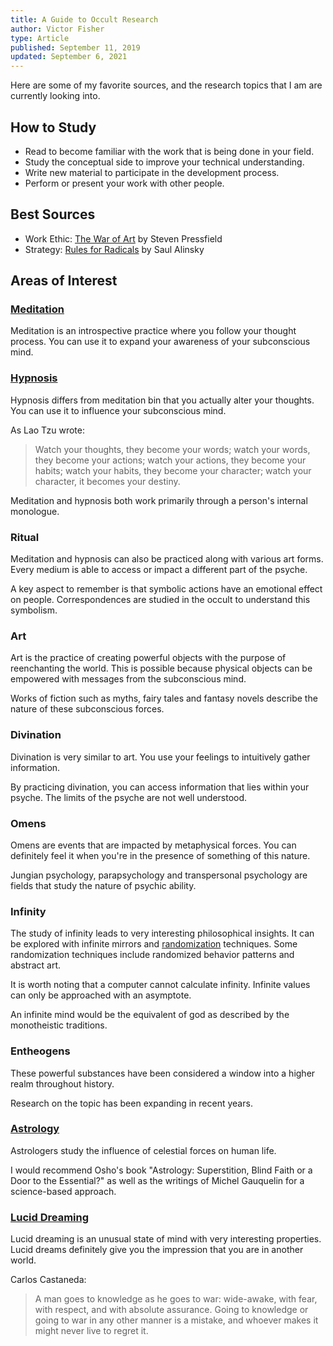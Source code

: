 ```yaml
---
title: A Guide to Occult Research
author: Victor Fisher
type: Article
published: September 11, 2019
updated: September 6, 2021
---
```


<post :title="title"></post>

Here are some of my favorite sources, and the research topics that I am are currently looking into.

## How to Study

-   Read to become familiar with the work that is being done in your field.
-   Study the conceptual side to improve your technical understanding.
-   Write new material to participate in the development process.
-   Perform or present your work with other people.

## Best Sources

-   Work Ethic: [The War of Art](http://www.worldcat.org/oclc/955664049) by Steven Pressfield
-   Strategy: [Rules for Radicals](http://www.worldcat.org/oclc/680744744) by Saul Alinsky
<!-- -   Art History: [Why Beauty Matters](https://www.youtube.com/watch?v=bHw4MMEnmpc) by Sir Roger Scruton
-   Art History: [Beauty and the Restoration of the Sacred](https://www.youtube.com/watch?v=ShjGnEQjoxc) by Sir Roger Scruton
-   Spirituality: [The Mysticism of Sound and Music](http://www.worldcat.org/oclc/769033889) by Hazrat Inayat Khan -->

## Areas of Interest

### [Meditation](http://www.worldcat.org/oclc/773695994)

Meditation is an introspective practice where you follow your thought process. You can use it to expand your awareness of your subconscious mind.

### [Hypnosis](http://www.worldcat.org/oclc/1066694401)

Hypnosis differs from meditation bin that you actually alter your thoughts. You can use it to influence your subconscious mind.

As Lao Tzu wrote:
> Watch your thoughts, they become your words;
> watch your words, they become your actions;
> watch your actions, they become your habits;
> watch your habits, they become your character;
> watch your character, it becomes your destiny.

Meditation and hypnosis both work primarily through a person's internal monologue.

### Ritual

Meditation and hypnosis can also be practiced along with various art forms. Every medium is able to access or impact a different part of the psyche.

A key aspect to remember is that symbolic actions have an emotional effect on people. Correspondences are studied in the occult to understand this symbolism.

### Art

Art is the practice of creating powerful objects with the purpose of reenchanting the world. This is possible because physical objects can be empowered with messages from the subconscious mind.

Works of fiction such as myths, fairy tales and fantasy novels describe the nature of these subconscious forces.

### Divination

Divination is very similar to art. You use your feelings to intuitively gather information.

By practicing divination, you can access information that lies within your psyche. The limits of the psyche are not well understood.

### Omens

Omens are events that are impacted by metaphysical forces. You can definitely feel it when you're in the presence of something of this nature.

Jungian psychology, parapsychology and transpersonal psychology are fields that study the nature of psychic ability.

### Infinity

The study of infinity leads to very interesting philosophical insights. It can be explored with infinite mirrors and [randomization](https://www.random.org/) techniques. Some randomization techniques include randomized behavior patterns and abstract art.

It is worth noting that a computer cannot calculate infinity. Infinite values can only be approached with an asymptote.

An infinite mind would be the equivalent of god as described by the monotheistic traditions.

### Entheogens

These powerful substances have been considered a window into a higher realm throughout history.

Research on the topic has been expanding in recent years.

### [Astrology](http://www.worldcat.org/oclc/954128880)

Astrologers study the influence of celestial forces on human life.

I would recommend Osho's book "Astrology: Superstition, Blind Faith or a Door to the Essential?" as well as the writings of Michel Gauquelin for a science-based approach.

### [Lucid Dreaming](http://www.worldcat.org/oclc/993816515)

Lucid dreaming is an unusual state of mind with very interesting properties. Lucid dreams definitely give you the impression that you are in another world.

Carlos Castaneda:
> A man goes to knowledge as he goes to war: wide-awake, with fear, with respect, and with absolute assurance. Going to knowledge or going to war in any other manner is a mistake, and whoever makes it might never live to regret it.
